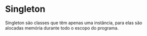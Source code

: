 # Singleton
Singleton são classes que têm apenas uma instância, para elas são alocadas memória durante todo o escopo do programa.
